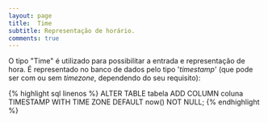 ```yaml
---
layout: page
title:  Time
subtitle: Representação de horário.
comments: true
---
```


O tipo "Time" é utilizado para possibilitar a entrada e representação de hora. É representado no banco de dados pelo tipo '*timestamp*' (que pode ser com ou sem *timezone*, dependendo do seu requisito):

{% highlight sql linenos %}
ALTER TABLE tabela ADD COLUMN coluna TIMESTAMP WITH TIME ZONE DEFAULT now() NOT NULL;
{% endhighlight %}
